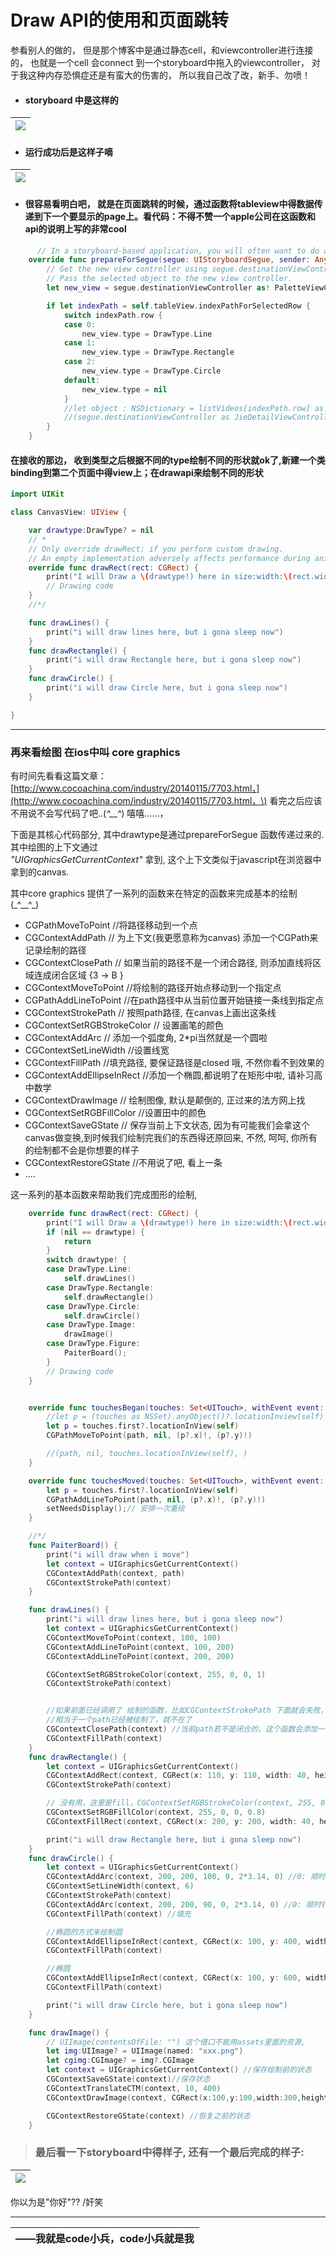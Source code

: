 # Draw API的使用和页面跳转

参看别人的做的， 但是那个博客中是通过静态cell，和viewcontroller进行连接的， 也就是一个cell 会connect 到一个storyboard中拖入的viewcontroller， 对于我这种内存恐惧症还是有蛮大的伤害的， 所以我自己改了改，新手、勿喷！

* #### storyboard 中是这样的

| ![](/MacIOS_development/img/drawAPIInNewViewController.png) |
| :---: |


* #### 运行成功后是这样子嘀

| ![](/MacIOS_development/img/运行效果.gif) |
| :---: |


* #### 很容易看明白吧， 就是在页面跳转的时候，通过函数将tableview中得数据传递到下一个要显示的page上。看代码：不得不赞一个apple公司在这函数和api的说明上写的非常cool

```swift
      // In a storyboard-based application, you will often want to do a little preparation before navigation
    override func prepareForSegue(segue: UIStoryboardSegue, sender: AnyObject?) {
        // Get the new view controller using segue.destinationViewController.
        // Pass the selected object to the new view controller.
        let new_view = segue.destinationViewController as! PaletteViewController

        if let indexPath = self.tableView.indexPathForSelectedRow {
            switch indexPath.row {
            case 0:
                new_view.type = DrawType.Line
            case 1:
                new_view.type = DrawType.Rectangle
            case 2:
                new_view.type = DrawType.Circle
            default:
                new_view.type = nil
            }
            //let object : NSDictionary = listVideos[indexPath.row] as NSDictionary
            //(segue.destinationViewController as JieDetailViewController).detailItem = object
        }
    }
```

#### 在接收的那边， 收到类型之后根据不同的type绘制不同的形状就ok了,新建一个类binding到第二个页面中得view上；在drawapi来绘制不同的形状

```swift
import UIKit

class CanvasView: UIView {

    var drawtype:DrawType? = nil
    // *
    // Only override drawRect: if you perform custom drawing.
    // An empty implementation adversely affects performance during animation.
    override func drawRect(rect: CGRect) {
        print("I will Draw a \(drawtype!) here in size:width:\(rect.width),height:\(rect.height)")
        // Drawing code
    }
    //*/

    func drawLines() {
        print("i will draw lines here, but i gona sleep now")
    }
    func drawRectangle() {
        print("i will draw Rectangle here, but i gona sleep now")
    }
    func drawCircle() {
        print("i will draw Circle here, but i gona sleep now")
    }

}
```

---

### 再来看绘图 在ios中叫 core graphics

有时间先看看这篇文章：[http://www.cocoachina.com/industry/20140115/7703.html，](http://www.cocoachina.com/industry/20140115/7703.html，\)  看完之后应该不用说不会写代码了吧..\(_^__^_\) 嘻嘻……，

下面是其核心代码部分, 其中drawtype是通过prepareForSegue 函数传递过来的. 其中绘图的上下文通过  
_"UIGraphicsGetCurrentContext"_ 拿到, 这个上下文类似于javascript在浏览器中拿到的canvas.

其中core graphics 提供了一系列的函数来在特定的函数来完成基本的绘制  
 \(_^\_\_^\_\)

* CGPathMoveToPoint //将路径移动到一个点
* CGContextAddPath // 为上下文\(我更愿意称为canvas\) 添加一个CGPath来记录绘制的路径
* CGContextClosePath // 如果当前的路径不是一个闭合路径, 则添加直线将区域连成闭合区域 {3 -&gt; B }
* CGContextMoveToPoint //将绘制的路径开始点移动到一个指定点
* CGPathAddLineToPoint //在path路径中从当前位置开始链接一条线到指定点
* CGContextStrokePath // 按照path路径, 在canvas上画出这条线
* CGContextSetRGBStrokeColor // 设置画笔的颜色
* CGContextAddArc // 添加一个弧度角, 2\*pi当然就是一个圆啦
* CGContextSetLineWidth //设置线宽
* CGContextFillPath //填充路径, 要保证路径是closed 哦, 不然你看不到效果的
* CGContextAddEllipseInRect //添加一个椭圆,都说明了在矩形中啦, 请补习高中数学
* CGContextDrawImage // 绘制图像, 默认是颠倒的, 正过来的法方网上找
* CGContextSetRGBFillColor //设置田中的颜色
* CGContextSaveGState // 保存当前上下文状态, 因为有可能我们会拿这个canvas做变换,到时候我们绘制完我们的东西得还原回来, 不然, 呵呵, 你所有的绘制都不会是你想要的样子
* CGContextRestoreGState //不用说了吧, 看上一条
* ....

这一系列的基本函数来帮助我们完成图形的绘制,

```swift
    override func drawRect(rect: CGRect) {
        print("I will Draw a \(drawtype!) here in size:width:\(rect.width),height:\(rect.height)")
        if (nil == drawtype) {
            return
        }
        switch drawtype! {
        case DrawType.Line:
            self.drawLines()
        case DrawType.Rectangle:
            self.drawRectangle()
        case DrawType.Circle:
            self.drawCircle()
        case DrawType.Image:
            drawImage()
        case DrawType.Figure:
            PaiterBoard();
        }
        // Drawing code
    }


    override func touchesBegan(touches: Set<UITouch>, withEvent event: UIEvent?) {
        //let p = (touches as NSSet).anyObject()?.locationInview(self)
        let p = touches.first?.locationInView(self)
        CGPathMoveToPoint(path, nil, (p?.x)!, (p?.y)!)

        //(path, nil, touches.locationInView(self), )
    }

    override func touchesMoved(touches: Set<UITouch>, withEvent event: UIEvent?) {
        let p = touches.first?.locationInView(self)
        CGPathAddLineToPoint(path, nil, (p?.x)!, (p?.y)!)
        setNeedsDisplay();// 安排一次重绘
    }

    //*/
    func PaiterBoard() {
        print("i will draw when i move")
        let context = UIGraphicsGetCurrentContext()
        CGContextAddPath(context, path)
        CGContextStrokePath(context)
    }

    func drawLines() {
        print("i will draw lines here, but i gona sleep now")
        let context = UIGraphicsGetCurrentContext()
        CGContextMoveToPoint(context, 100, 100)
        CGContextAddLineToPoint(context, 100, 200)
        CGContextAddLineToPoint(context, 200, 200)

        CGContextSetRGBStrokeColor(context, 255, 0, 0, 1)
        CGContextStrokePath(context)


        //如果前面已经调用了 绘制的函数，比如CGContextStrokePath 下面就会失败，
        //相当于一个path已经被绘制了，就不在了
        CGContextClosePath(context) //当前path若不是闭合的，这个函数会添加一条直线让当前path闭合
        CGContextFillPath(context)
    }
    func drawRectangle() {
        let context = UIGraphicsGetCurrentContext()
        CGContextAddRect(context, CGRect(x: 110, y: 110, width: 40, height: 40))
        CGContextStrokePath(context)

        // 没有用，这里是fill，CGContextSetRGBStrokeColor(context, 255, 0, 0, 1)
        CGContextSetRGBFillColor(context, 255, 0, 0, 0.8)
        CGContextFillRect(context, CGRect(x: 200, y: 200, width: 40, height: 40))

        print("i will draw Rectangle here, but i gona sleep now")
    }
    func drawCircle() {
        let context = UIGraphicsGetCurrentContext()
        CGContextAddArc(context, 200, 200, 100, 0, 2*3.14, 0) //0: 顺时针, 1: 逆时针
        CGContextSetLineWidth(context, 6)
        CGContextStrokePath(context)
        CGContextAddArc(context, 200, 200, 90, 0, 2*3.14, 0) //0: 顺时针, 1: 逆时针
        CGContextFillPath(context) //填充

        //椭圆的方式来绘制圆
        CGContextAddEllipseInRect(context, CGRect(x: 100, y: 400, width: 100, height: 100))
        CGContextFillPath(context)

        //椭圆
        CGContextAddEllipseInRect(context, CGRect(x: 100, y: 600, width: 100, height: 50))
        CGContextFillPath(context)

        print("i will draw Circle here, but i gona sleep now")
    }

    func drawImage() {
        // UIImage(contentsOfFile: "") 这个借口不能用assets里面的资源,
        let img:UIImage? = UIImage(named: "xxx.png")
        let cgimg:CGImage? = img?.CGImage
        let context = UIGraphicsGetCurrentContext() //保存绘制前的状态
        CGContextSaveGState(context)//保存状态
        CGContextTranslateCTM(context, 10, 400)
        CGContextDrawImage(context, CGRect(x:100,y:100,width:300,height:300), cgimg)

        CGContextRestoreGState(context) //恢复之前的状态
    }
```

> ### 最后看一下storyboard中得样子, 还有一个最后完成的样子:

| ![](/MacIOS_development/img/手势绘图.gif) |
| :---: |


你以为是"你好"?? /奸笑

---

| ——**我就是code小兵，code小兵就是我** |
| ---: |





